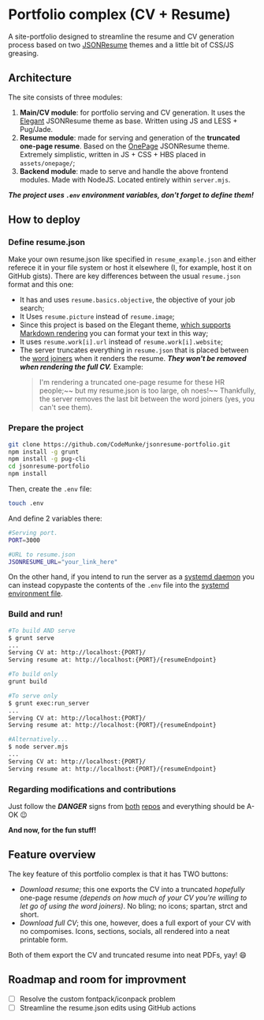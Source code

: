 # Portfolio complex (CV + Resume)

A site-portfolio designed to streamline the resume and CV generation process based on two [JSONResume](https://jsonresume.org/) themes and a little bit of CSS/JS greasing.

## Architecture

The site consists of three modules:

1. **Main/CV module**: for portfolio serving and CV generation. It uses the [Elegant](https://github.com/mudassir0909/jsonresume-theme-elegant) JSONResume theme as base. Written using JS and LESS + Pug/Jade.
2. **Resume module**: made for serving and generation of the **truncated one-page resume**. Based on the [OnePage](https://github.com/ainsleyc/jsonresume-theme-onepage) JSONResume theme. Extremely simplistic, written in JS + CSS + HBS placed in `assets/onepage/`;
3. **Backend module**: made to serve and handle the above frontend modules. Made with NodeJS. Located entirely within `server.mjs`.

***The project uses `.env` environment variables, don't forget to define them!***

## How to deploy

### **Define resume.json**

Make your own resume.json like specified in `resume_example.json` and either referece it in your file system or host it elsewhere (I, for example, host it on GitHub gists). There are key differences between the usual `resume.json` format and this one:

* It has and uses `resume.basics.objective`, the objective of your job search;
* It Uses `resume.picture` instead of `resume.image`;
* Since this project is based on the Elegant theme, [which supports Markdown rendering](https://github.com/mudassir0909/jsonresume-theme-elegant#markdown-supported) you can format your text in this way;
* It uses `resume.work[i].url` instead of `resume.work[i].website`;
* The server truncates everything in `resume.json` that is placed between the [word joiners](https://unicode-table.com/en/2060/) when it renders the resume. ***They won't be removed when rendering the full CV.*** Example:
  >I'm rendering a truncated one-page resume for these HR people⁠;~~ but my resume.json is too large, oh noes!⁠~~ Thankfully, the server removes the last bit between the word joiners (yes, you can't see them).

### **Prepare the project**

```bash
git clone https://github.com/CodeMunke/jsonresume-portfolio.git
npm install -g grunt
npm install -g pug-cli
cd jsonresume-portfolio
npm install
```

Then, create the `.env` file:

```bash
touch .env
```

And define 2 variables there:

```bash
#Serving port.
PORT=3000

#URL to resume.json
JSONRESUME_URL="your_link_here"
```

On the other hand, if you intend to run the server as a [systemd daemon](https://nodesource.com/blog/running-your-node-js-app-with-systemd-part-1/) you can instead copypaste the contents of the `.env` file into the [systemd environment file](https://flatcar-linux.org/docs/latest/setup/systemd/environment-variables/).

### **Build and run!**

```bash
#To build AND serve
$ grunt serve
...
Serving CV at: http://localhost:{PORT}/
Serving resume at: http://localhost:{PORT}/{resumeEndpoint}

#To build only
grunt build

#To serve only
$ grunt exec:run_server
...
Serving CV at: http://localhost:{PORT}/
Serving resume at: http://localhost:{PORT}/{resumeEndpoint}

#Alternatively...
$ node server.mjs
...
Serving CV at: http://localhost:{PORT}/
Serving resume at: http://localhost:{PORT}/{resumeEndpoint}
```

### **Regarding modifications and contributions**

Just follow the ***DANGER*** signs from [both](https://github.com/mudassir0909/jsonresume-theme-elegant#contributing) [repos](https://github.com/ainsleyc/jsonresume-theme-onepage) and everything should be A-OK 😉

**And now, for the fun stuff!**

## Feature overview

The key feature of this portfolio complex is that it has TWO buttons:

* *Download resume*; this one exports the CV into a truncated *hopefully* one-page resume *(depends on how much of your CV you're willing to let go of using the word joiners)*. No bling; no icons; spartan, strct and short.
* *Download full CV*; this one, however, does a full export of your CV with no compomises. Icons, sections, socials, all rendered into a neat printable form.
  
Both of them export the CV and truncated resume into neat PDFs, yay! 😄

## Roadmap and room for improvment

* [ ] Resolve the custom fontpack/iconpack problem
* [ ] Streamline the resume.json edits using GitHub actions